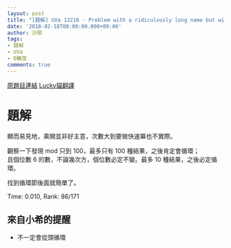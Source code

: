 ```yaml
---
layout: post
title: "[題解] UVa 13216 - Problem with a ridiculously long name but with a ridiculously short description"
date: '2018-02-18T00:00:00.000+09:00'
author: 沙耶
tags:
- 題解
- UVa
- D難度
comments: true
---
```


[原題目連結](https://uva.onlinejudge.org/index.php?option=com_onlinejudge&Itemid=8&category=24&page=show_problem&problem=5139)
[Lucky貓翻譯](http://luckycat.kshs.kh.edu.tw/homework/q13216.htm)

# 題解

顯而易見地，乘開並非好主意，次數大到要做快速冪也不實際。

觀察一下發現 mod 只到 100，最多只有 100 種結果，之後肯定會循環；  
且個位數 6 的數，不論幾次方，個位數必定不變。最多 10 種結果，之後必定循環。

找到循環節後面就簡單了。

Time: 0.010, Rank: 86/171

## 來自小希的提醒

- 不一定會從頭循環